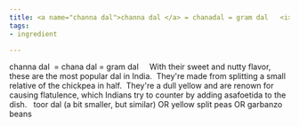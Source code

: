 ```yaml
---
title: <a name="channa dal">channa dal </a> = chanadal = gram dal   <i></i>
tags:
- ingredient

---
```

channa dal  = chana dal = gram dal     With their sweet and nutty flavor, these are the most popular dal in India.  They're made from splitting a small relative of the chickpea in half.  They're a dull yellow and are renown for causing flatulence, which Indians try to counter by adding asafoetida to the dish.   toor dal (a bit smaller, but similar) OR yellow split peas OR garbanzo beans
